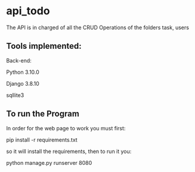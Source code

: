 # api_todo

The API is in charged of all the CRUD Operations of the folders task, users  


## Tools implemented:

Back-end:

Python 3.10.0

Django 3.8.10

sqllite3

## To run the Program

In order for the web page to work you must first:

pip install -r requirements.txt

so it will install the requirements, then to run it you:

python manage.py runserver 8080
